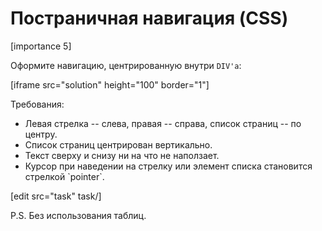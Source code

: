 # Постраничная навигация (CSS)

[importance 5]

Оформите навигацию, центрированную внутри `DIV'а`:

[iframe src="solution" height="100" border="1"]

Требования:
<ul>
<li>Левая стрелка -- слева, правая -- справа, список страниц -- по центру.</li>
<li>Список страниц центрирован вертикально.</li>
<li>Текст сверху и снизу ни на что не наползает.</li>
<li>Курсор при наведении на стрелку или элемент списка становится стрелкой `pointer`.</li>
</ul>

[edit src="task" task/]

P.S. Без использования таблиц.